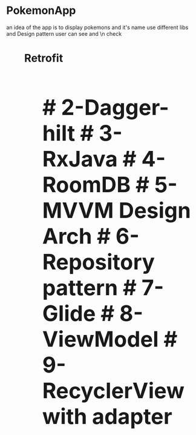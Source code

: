 # PokemonApp
an idea of the app is to display pokemons and it's name use different libs and Design pattern user can see and \n check
<h1> <ul>Retrofit<ul><h1> 
# 2-Dagger-hilt
# 3- RxJava
# 4- RoomDB
# 5-MVVM Design Arch
# 6-Repository pattern
# 7-Glide
# 8-ViewModel
# 9- RecyclerView with adapter
